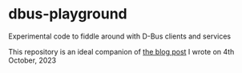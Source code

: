 # dbus-playground
Experimental code to fiddle around with D-Bus clients and services

This repository is an ideal companion of [the blog post](https://ilmanzo.github.io/post/a_trip_on_the_rusty_dbus/) I wrote on 4th October, 2023

